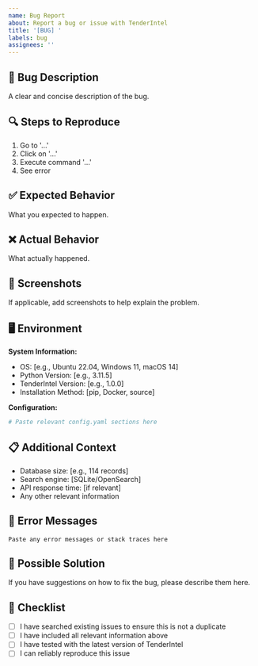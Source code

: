 ```yaml
---
name: Bug Report
about: Report a bug or issue with TenderIntel
title: '[BUG] '
labels: bug
assignees: ''
---
```


## 🐛 Bug Description

A clear and concise description of the bug.

## 🔍 Steps to Reproduce

1. Go to '...'
2. Click on '...'
3. Execute command '...'
4. See error

## ✅ Expected Behavior

What you expected to happen.

## ❌ Actual Behavior

What actually happened.

## 📸 Screenshots

If applicable, add screenshots to help explain the problem.

## 🖥️ Environment

**System Information:**
- OS: [e.g., Ubuntu 22.04, Windows 11, macOS 14]
- Python Version: [e.g., 3.11.5]
- TenderIntel Version: [e.g., 1.0.0]
- Installation Method: [pip, Docker, source]

**Configuration:**
```yaml
# Paste relevant config.yaml sections here
```

## 📋 Additional Context

- Database size: [e.g., 114 records]
- Search engine: [SQLite/OpenSearch]
- API response time: [if relevant]
- Any other relevant information

## 🔬 Error Messages

```
Paste any error messages or stack traces here
```

## 🔧 Possible Solution

If you have suggestions on how to fix the bug, please describe them here.

## 📝 Checklist

- [ ] I have searched existing issues to ensure this is not a duplicate
- [ ] I have included all relevant information above
- [ ] I have tested with the latest version of TenderIntel
- [ ] I can reliably reproduce this issue
